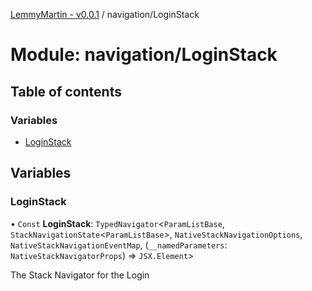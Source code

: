 [LemmyMartin - v0.0.1](../README.md) / navigation/LoginStack

# Module: navigation/LoginStack

## Table of contents

### Variables

- [LoginStack](navigation_LoginStack.md#loginstack)

## Variables

### LoginStack

• `Const` **LoginStack**: `TypedNavigator`<`ParamListBase`, `StackNavigationState`<`ParamListBase`\>, `NativeStackNavigationOptions`, `NativeStackNavigationEventMap`, (`__namedParameters`: `NativeStackNavigatorProps`) => `JSX.Element`\>

The Stack Navigator for the Login
